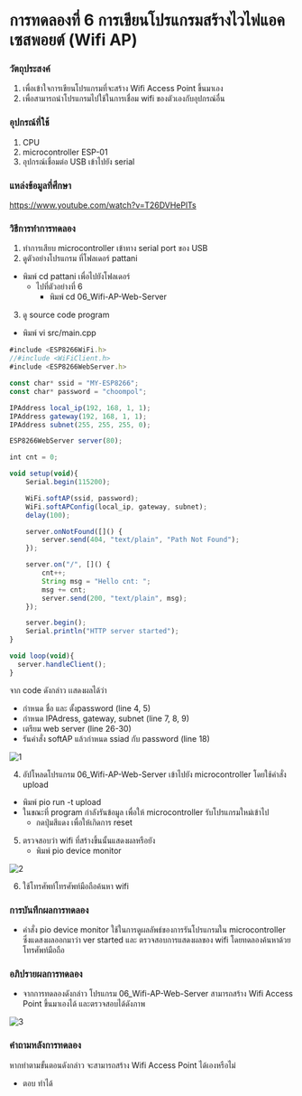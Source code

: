 # การทดลองที่ 6 การเขียนโปรแกรมสร้างไวไฟแอคเซสพอยต์ (Wifi AP)

### วัตถุประสงค์
1. เพื่อเข้าใจการเขียนโปรแกรมที่จะสร้าง Wifi Access Point ขึ้นมาเอง 
2. เพื่อสามารถนำโปรแกรมไปใช้ในการเชื่อม wifi ของตัวเองกับอุปกรณ์อื่น

### อุปกรณ์ที่ใช้
1. CPU
2. microcontroller ESP-01
3. อุปกรณ์เชื่อมต่อ USB เข้าไปยัง serial

### แหล่งข้อมูลที่ศึกษา
https://www.youtube.com/watch?v=T26DVHePlTs

### วิธีการทำการทดลอง
1. ทำการเสียบ microcontroller เข้าทาง serial port ของ USB 
2. ดูตัวอย่างโปรแกรม ที่โฟลเดอร์ pattani
* พิมพ์ cd pattani เพื่อไปยังโฟลเดอร์
  * ไปที่ตัวอย่างที่ 6
    * พิมพ์ cd 06_Wifi-AP-Web-Server
3. ดู source code program 
* พิมพ์ vi src/main.cpp  
```javascript
#include <ESP8266WiFi.h>
//#include <WiFiClient.h>
#include <ESP8266WebServer.h>

const char* ssid = "MY-ESP8266";
const char* password = "choompol";

IPAddress local_ip(192, 168, 1, 1);
IPAddress gateway(192, 168, 1, 1);
IPAddress subnet(255, 255, 255, 0);

ESP8266WebServer server(80);

int cnt = 0;

void setup(void){
	Serial.begin(115200);

	WiFi.softAP(ssid, password);
	WiFi.softAPConfig(local_ip, gateway, subnet);
	delay(100);

	server.onNotFound([]() {
		server.send(404, "text/plain", "Path Not Found");
	});

	server.on("/", []() {
		cnt++;
		String msg = "Hello cnt: ";
		msg += cnt;
		server.send(200, "text/plain", msg);
	});

	server.begin();
	Serial.println("HTTP server started");
}

void loop(void){
  server.handleClient();
}
```
จาก code ดังกล่าว เเสดงผลได้ว่า
* กำหนด ชื่อ และ ตั้งpassword (line 4, 5)
* กำหนด IPAdress, gateway, subnet (line 7, 8, 9)
* เตรียม web server (line 26-30)
* รันคำสั่ง softAP แล้วกำหนด ssiad กับ password (line 18)

![1](https://user-images.githubusercontent.com/80879395/112323325-43a12b00-8ce4-11eb-852f-11fffbdda294.jpg)

4. อัปโหลดโปรแกรม 06_Wifi-AP-Web-Server เข้าไปยัง microcontroller โดยใช้คำสั่ง upload
  * พิมพ์ pio run -t upload
  * ในขณะที่ program กำลังรันข้อมูล เพื่อให้ microcontroller รับโปรแกรมใหม่เข้าไป
    * กดปุ่มสีแดง เพื่อให้เกิดการ reset
5. ตรวจสอบว่า wifi ที่สร้างขึ้นนั้นแสดงผลหรือยัง 
    * พิมพ์ pio device monitor

![2](https://user-images.githubusercontent.com/80879395/112326044-c32ff980-8ce6-11eb-96ca-cc95cc848bb7.jpg)

6. ใช้โทรศัพท์โทรศัพท์มือถือค้นหา wifi

### การบันทึกผลการทดลอง
* คำสั่ง pio device monitor ใช้ในการดูผลลัพธ์ของการรันโปรแกรมใน microcontroller ซึ่งแดสงผลออกมาว่า ver started และ ตรวจสอบการแสดงผลของ wifi โดยทดลองค้นหาด้วยโทรศัพท์มือถือ 

### อภิปรายผลการทดลอง
* จากการทดลองดังกล่าว โปรแกรม 06_Wifi-AP-Web-Server สามารถสร้าง Wifi Access Point ขึ้นมาเองได้ และตรวจสอบได้ดังภาพ

![3](https://user-images.githubusercontent.com/80879395/112326403-12762a00-8ce7-11eb-84f2-49ba58d05b0b.jpg)

### คำถามหลังการทดลอง
หากทำตามขั้นตอนดังกล่าว จะสามารถสร้าง Wifi Access Point ได้เองหรือไม่
* ตอบ ทำได้
